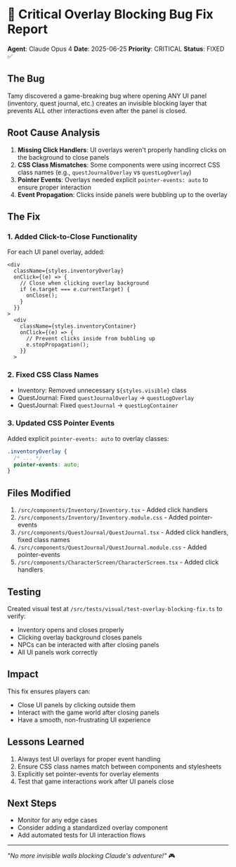 # 🐛 Critical Overlay Blocking Bug Fix Report

**Agent**: Claude Opus 4
**Date**: 2025-06-25
**Priority**: CRITICAL
**Status**: FIXED ✅

## The Bug
Tamy discovered a game-breaking bug where opening ANY UI panel (inventory, quest journal, etc.) creates an invisible blocking layer that prevents ALL other interactions even after the panel is closed.

## Root Cause Analysis

1. **Missing Click Handlers**: UI overlays weren't properly handling clicks on the background to close panels
2. **CSS Class Mismatches**: Some components were using incorrect CSS class names (e.g., `questJournalOverlay` vs `questLogOverlay`)
3. **Pointer Events**: Overlays needed explicit `pointer-events: auto` to ensure proper interaction
4. **Event Propagation**: Clicks inside panels were bubbling up to the overlay

## The Fix

### 1. Added Click-to-Close Functionality
For each UI panel overlay, added:
```tsx
<div 
  className={styles.inventoryOverlay}
  onClick={(e) => {
    // Close when clicking overlay background
    if (e.target === e.currentTarget) {
      onClose();
    }
  }}
>
  <div 
    className={styles.inventoryContainer}
    onClick={(e) => {
      // Prevent clicks inside from bubbling up
      e.stopPropagation();
    }}
  >
```

### 2. Fixed CSS Class Names
- Inventory: Removed unnecessary `${styles.visible}` class
- QuestJournal: Fixed `questJournalOverlay` → `questLogOverlay`
- QuestJournal: Fixed `questJournal` → `questLogContainer`

### 3. Updated CSS Pointer Events
Added explicit `pointer-events: auto` to overlay classes:
```css
.inventoryOverlay {
  /* ... */
  pointer-events: auto;
}
```

## Files Modified
1. `/src/components/Inventory/Inventory.tsx` - Added click handlers
2. `/src/components/Inventory/Inventory.module.css` - Added pointer-events
3. `/src/components/QuestJournal/QuestJournal.tsx` - Added click handlers, fixed class names
4. `/src/components/QuestJournal/QuestJournal.module.css` - Added pointer-events
5. `/src/components/CharacterScreen/CharacterScreen.tsx` - Added click handlers

## Testing
Created visual test at `/src/tests/visual/test-overlay-blocking-fix.ts` to verify:
- Inventory opens and closes properly
- Clicking overlay background closes panels
- NPCs can be interacted with after closing panels
- All UI panels work correctly

## Impact
This fix ensures players can:
- Close UI panels by clicking outside them
- Interact with the game world after closing panels
- Have a smooth, non-frustrating UI experience

## Lessons Learned
1. Always test UI overlays for proper event handling
2. Ensure CSS class names match between components and stylesheets
3. Explicitly set pointer-events for overlay elements
4. Test that game interactions work after UI panels close

## Next Steps
- Monitor for any edge cases
- Consider adding a standardized overlay component
- Add automated tests for UI interaction flows

---

*"No more invisible walls blocking Claude's adventure!"* 🎮